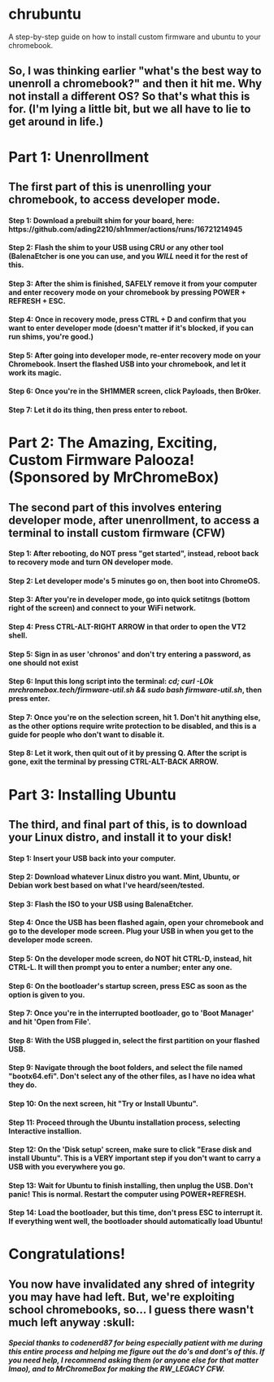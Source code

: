 # chrubuntu
A step-by-step guide on how to install custom firmware and ubuntu to your chromebook.


<h2>So, I was thinking earlier "what's the best way to unenroll a chromebook?" and then it hit me. Why not install a different OS? So that's what this is for. (I'm lying a little bit, but we all have to lie to get around in life.)</h2>

<h1>Part 1: Unenrollment</h1>

<h2>The first part of this is unenrolling your chromebook, to access developer mode.</h2>

<h4>Step 1: Download a prebuilt shim for your board, here: https://github.com/ading2210/sh1mmer/actions/runs/16721214945</h4>

<h4>Step 2: Flash the shim to your USB using CRU or any other tool (BalenaEtcher is one you can use, and you <em><strong>WILL</em></strong> need it for the rest of this.</h4>
        
<h4>Step 3: After the shim is finished, SAFELY remove it from your computer and enter recovery mode on your chromebook by pressing POWER + REFRESH + ESC.</h4>

<h4>Step 4: Once in recovery mode, press CTRL + D and confirm that you want to enter developer mode (doesn't matter if it's blocked, if you can run shims, you're good.)</h4>

<h4>Step 5: After going into developer mode, re-enter recovery mode on your Chromebook. Insert the flashed USB into your chromebook, and let it work its magic.</h4>

<h4>Step 6: Once you're in the SH1MMER screen, click Payloads, then Br0ker.</h4>

<h4>Step 7: Let it do its thing, then press enter to reboot.</h4>


<h1>Part 2: The Amazing, Exciting, Custom Firmware Palooza! (Sponsored by MrChromeBox)</h1>

<h2>The second part of this involves entering developer mode, after unenrollment, to access a terminal to install custom firmware (CFW)</h2>

<h4>Step 1: After rebooting, do NOT press "get started", instead, reboot back to recovery mode and turn ON developer mode.</h4>

<h4>Step 2: Let developer mode's 5 minutes go on, then boot into ChromeOS.</h4>

<h4>Step 3: After you're in developer mode, go into quick setitngs (bottom right of the screen) and connect to your WiFi network.</h4>

<h4>Step 4: Press CTRL-ALT-RIGHT ARROW in that order to open the VT2 shell.</h4>

<h4>Step 5: Sign in as user 'chronos' and don't try entering a password, as one should not exist</h4>

<h4>Step 6: Input this long script into the terminal: <em>cd; curl -LOk mrchromebox.tech/firmware-util.sh && sudo bash firmware-util.sh</em>, then press enter.</h4>

<h4>Step 7: Once you're on the selection screen, hit 1. Don't hit anything else, as the other options require write protection to be disabled, and this is a guide for people who don't want to disable it.</h4>

<h4>Step 8: Let it work, then quit out of it by pressing Q. After the script is gone, exit the terminal by pressing CTRL-ALT-BACK ARROW.</h4>


<h1>Part 3: Installing Ubuntu</h1>


<h2>The third, and final part of this, is to download your Linux distro, and install it to your disk!</h2>

<h4>Step 1: Insert your USB back into your computer.</h4>

<h4>Step 2: Download whatever Linux distro you want. Mint, Ubuntu, or Debian work best based on what I've heard/seen/tested.</h4>

<h4>Step 3: Flash the ISO to your USB using BalenaEtcher.</h4>

<h4>Step 4: Once the USB has been flashed again, open your chromebook and go to the developer mode screen. Plug your USB in when you get to the developer mode screen.</h4>

<h4>Step 5: On the developer mode screen, do NOT hit CTRL-D, instead, hit CTRL-L. It will then prompt you to enter a number; enter any one.</h4>

<h4>Step 6: On the bootloader's startup screen, press ESC as soon as the option is given to you.</h4>

<h4>Step 7: Once you're in the interrupted bootloader, go to 'Boot Manager' and hit 'Open from File'.</h4>

<h4>Step 8: With the USB plugged in, select the first partition on your flashed USB.</h4>

<h4>Step 9: Navigate through the boot folders, and select the file named "bootx64.efi". Don't select any of the other files, as I have no idea what they do.</h4>

<h4>Step 10: On the next screen, hit "Try or Install Ubuntu".</h4>

<h4>Step 11: Proceed through the Ubuntu installation process, selecting Interactive installion.</h4>

<h4>Step 12: On the 'Disk setup' screen, make sure to click "Erase disk and install Ubuntu". This is a VERY important step if you don't want to carry a USB with you everywhere you go.</h4>

<h4>Step 13: Wait for Ubuntu to finish installing, then unplug the USB. Don't panic! This is normal. Restart the computer using POWER+REFRESH.</h4>

<h4>Step 14: Load the bootloader, but this time, don't press ESC to interrupt it. If everything went well, the bootloader should automatically load Ubuntu!</h4>


<h1>Congratulations!</h1>


<h2>You now have invalidated any shred of integrity you may have had left. But, we're exploiting school chromebooks, so... I guess there wasn't much left anyway :skull:</h2>


<h5>Special thanks to codenerd87 for being especially patient with me during this entire process and helping me figure out the do's and dont's of this. If you need help, I recommend asking them (or anyone else for that matter lmao), and to MrChromeBox for making the RW_LEGACY CFW.</h5>
